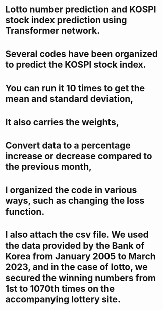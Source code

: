 # Lotto number prediction and KOSPI stock index prediction using Transformer network.

# Several codes have been organized to predict the KOSPI stock index.
# You can run it 10 times to get the mean and standard deviation,
# It also carries the weights,
# Convert data to a percentage increase or decrease compared to the previous month,
# I organized the code in various ways, such as changing the loss function.

# I also attach the csv file. We used the data provided by the Bank of Korea from January 2005 to March 2023, and in the case of lotto, we secured the winning numbers from 1st to 1070th times on the accompanying lottery site.
